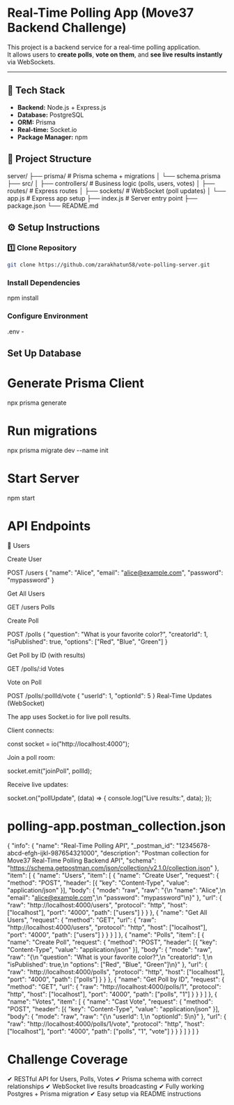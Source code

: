 # Real-Time Polling App (Move37 Backend Challenge)

This project is a backend service for a real-time polling application.  
It allows users to **create polls**, **vote on them**, and **see live results instantly** via WebSockets.

---

## 🚀 Tech Stack
- **Backend:** Node.js + Express.js  
- **Database:** PostgreSQL  
- **ORM:** Prisma  
- **Real-time:** Socket.io  
- **Package Manager:** npm  

## 📂 Project Structure
server/
├── prisma/ # Prisma schema + migrations
│ └── schema.prisma
├── src/
│ ├── controllers/ # Business logic (polls, users, votes)
│ ├── routes/ # Express routes
│ ├── sockets/ # WebSocket (poll updates)
│ └── app.js # Express app setup
├── index.js # Server entry point
├── package.json
└── README.md

## ⚙️ Setup Instructions

### 1️⃣ Clone Repository
```bash
git clone https://github.com/zarakhatun58/vote-polling-server.git
```
### Install Dependencies
npm install
### Configure Environment

.env - 
## Set Up Database
# Generate Prisma Client
npx prisma generate

# Run migrations
npx prisma migrate dev --name init

# Start Server
npm start
# API Endpoints
👤 Users

Create User

POST /users
{
  "name": "Alice",
  "email": "alice@example.com",
  "password": "mypassword"
}


Get All Users

GET /users
Polls

Create Poll

POST /polls
{
  "question": "What is your favorite color?",
  "creatorId": 1,
  "isPublished": true,
  "options": ["Red", "Blue", "Green"]
}


Get Poll by ID (with results)

GET /polls/:id
Votes

Vote on Poll

POST /polls/:pollId/vote
{
  "userId": 1,
  "optionId": 5
}
Real-Time Updates (WebSocket)

The app uses Socket.io for live poll results.

Client connects:

const socket = io("http://localhost:4000");


Join a poll room:

socket.emit("joinPoll", pollId);


Receive live updates:

socket.on("pollUpdate", (data) => {
  console.log("Live results:", data);
});

# polling-app.postman_collection.json
{
  "info": {
    "name": "Real-Time Polling API",
    "_postman_id": "12345678-abcd-efgh-ijkl-987654321000",
    "description": "Postman collection for Move37 Real-Time Polling Backend API",
    "schema": "https://schema.getpostman.com/json/collection/v2.1.0/collection.json"
  },
  "item": [
    {
      "name": "Users",
      "item": [
        {
          "name": "Create User",
          "request": {
            "method": "POST",
            "header": [{ "key": "Content-Type", "value": "application/json" }],
            "body": {
              "mode": "raw",
              "raw": "{\n  \"name\": \"Alice\",\n  \"email\": \"alice@example.com\",\n  \"password\": \"mypassword\"\n}"
            },
            "url": { "raw": "http://localhost:4000/users", "protocol": "http", "host": ["localhost"], "port": "4000", "path": ["users"] }
          }
        },
        {
          "name": "Get All Users",
          "request": {
            "method": "GET",
            "url": { "raw": "http://localhost:4000/users", "protocol": "http", "host": ["localhost"], "port": "4000", "path": ["users"] }
          }
        }
      ]
    },
    {
      "name": "Polls",
      "item": [
        {
          "name": "Create Poll",
          "request": {
            "method": "POST",
            "header": [{ "key": "Content-Type", "value": "application/json" }],
            "body": {
              "mode": "raw",
              "raw": "{\n  \"question\": \"What is your favorite color?\",\n  \"creatorId\": 1,\n  \"isPublished\": true,\n  \"options\": [\"Red\", \"Blue\", \"Green\"]\n}"
            },
            "url": { "raw": "http://localhost:4000/polls", "protocol": "http", "host": ["localhost"], "port": "4000", "path": ["polls"] }
          }
        },
        {
          "name": "Get Poll by ID",
          "request": {
            "method": "GET",
            "url": { "raw": "http://localhost:4000/polls/1", "protocol": "http", "host": ["localhost"], "port": "4000", "path": ["polls", "1"] }
          }
        }
      ]
    },
    {
      "name": "Votes",
      "item": [
        {
          "name": "Cast Vote",
          "request": {
            "method": "POST",
            "header": [{ "key": "Content-Type", "value": "application/json" }],
            "body": {
              "mode": "raw",
              "raw": "{\n  \"userId\": 1,\n  \"optionId\": 5\n}"
            },
            "url": { "raw": "http://localhost:4000/polls/1/vote", "protocol": "http", "host": ["localhost"], "port": "4000", "path": ["polls", "1", "vote"] }
          }
        }
      ]
    }
  ]
}


# Challenge Coverage

✔ RESTful API for Users, Polls, Votes
✔ Prisma schema with correct relationships
✔ WebSocket live results broadcasting
✔ Fully working Postgres + Prisma migration
✔ Easy setup via README instructions



